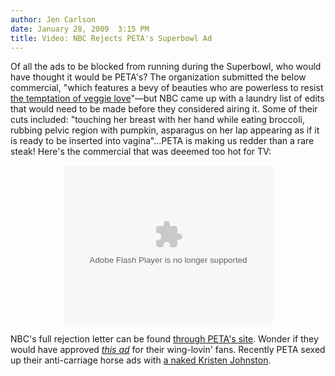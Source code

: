 ```yaml
---
author: Jen Carlson
date: January 28, 2009  3:15 PM
title: Video: NBC Rejects PETA's Superbowl Ad
---
```


<p>Of all the ads to be blocked from running during the Superbowl, who would have thought it would be PETA&apos;s? The organization submitted the below commercial, &quot;which features a bevy of beauties who are powerless to resist <a href="https://web.archive.org/web/20111102025349/http://www.peta.org/content/standalone/VeggieLove/Default.aspx?c=pbsaec09">the temptation of veggie love</a>&quot;&#x2014;but NBC came up with a laundry list of edits that would need to be made before they considered airing it. Some of their cuts included: &quot;touching her breast with her hand while eating broccoli, rubbing pelvic region with pumpkin, asparagus on her lap appearing as if it is ready to be inserted into vagina&quot;...PETA is making us redder than a rare steak! Here&apos;s the commercial that was deeemed too hot for TV:</p>

<center><embed src="https://web.archive.org/web/20111102025349oe_/http://www.petatv.com/swf/video.swf?v=veggie_love_011609_high" quality="high" pluginspage="http://www.macromedia.com/go/getflashplayer" type="application/x-shockwave-flash" width="335" height="255" allowscriptaccess="always"><br></center>

<p>NBC&apos;s full rejection letter can be found <a href="https://web.archive.org/web/20111102025349/http://blog.peta.org/archives/2009/01/veggie_love.php">through PETA&apos;s site</a>. Wonder if they would have approved <em><a href="https://web.archive.org/web/20111102025349/http://www.meat.org/">this ad</a></em> for their wing-lovin&apos; fans. Recently PETA sexed up their anti-carriage horse ads with <a href="https://web.archive.org/web/20111102025349/http://gothamist.com/2008/11/20/petas_anticarriage_horse_campaign.php">a naked Kristen Johnston</a>.</p>